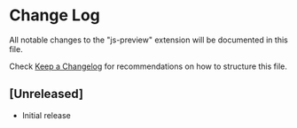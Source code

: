 # Change Log

All notable changes to the "js-preview" extension will be documented in this file.

Check [Keep a Changelog](http://keepachangelog.com/) for recommendations on how to structure this file.

## [Unreleased]

- Initial release